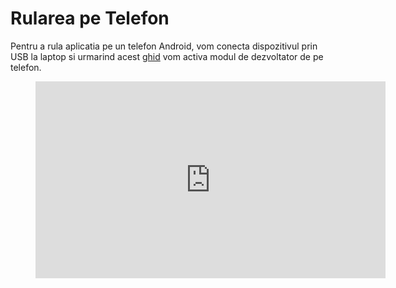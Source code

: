 # Rularea pe Telefon

Pentru a rula aplicatia pe un telefon Android, vom conecta dispozitivul prin
USB la laptop si urmarind acest
[ghid](https://developer.android.com/studio/run/device) vom activa modul de
dezvoltator de pe telefon.


<figure class="video_container">
<iframe width="560" height="315" src="https://www.youtube.com/embed/kp692Pih_ks?si=PxXivlwXH5BxDQGG" title="YouTube video player" frameborder="0" allow="accelerometer; autoplay; clipboard-write; encrypted-media; gyroscope; picture-in-picture; web-share" referrerpolicy="strict-origin-when-cross-origin" allowfullscreen></iframe>
</figure>
